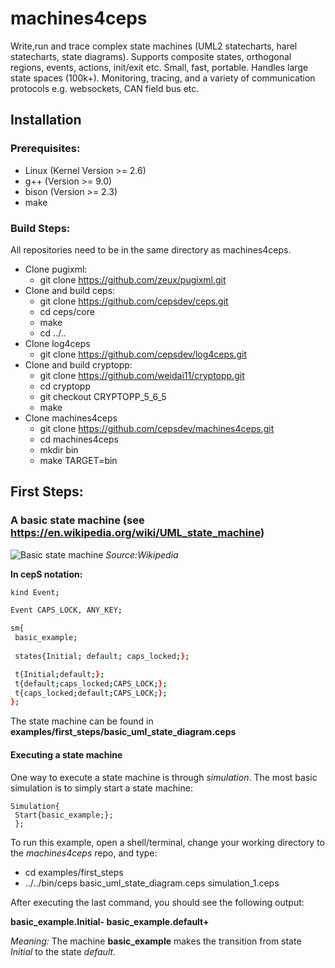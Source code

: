 # machines4ceps
Write,run and trace complex state machines (UML2 statecharts, harel statecharts, state diagrams). Supports composite states, orthogonal regions, events, actions, init/exit etc. Small, fast, portable. Handles large state spaces (100k+). Monitoring, tracing, and a variety of communication protocols e.g. websockets, CAN field bus etc.

## Installation

### Prerequisites:
* Linux (Kernel Version >= 2.6)
* g++ (Version >= 9.0)
* bison (Version >= 2.3)
* make
### Build Steps:
All repositories need to be in the same directory as machines4ceps.
* Clone pugixml:
  * git clone https://github.com/zeux/pugixml.git
* Clone and build ceps:
  * git clone https://github.com/cepsdev/ceps.git
  * cd ceps/core
  * make
  * cd ../..
* Clone log4ceps
  * git clone https://github.com/cepsdev/log4ceps.git
* Clone and build cryptopp:
  * git clone https://github.com/weidai11/cryptopp.git 
  * cd cryptopp
  * git checkout CRYPTOPP_5_6_5
  * make
* Clone machines4ceps
  * git clone https://github.com/cepsdev/machines4ceps.git
  * cd machines4ceps
  * mkdir bin
  * make TARGET=bin
## First Steps:
### A basic state machine (see https://en.wikipedia.org/wiki/UML_state_machine)
![Basic state machine](https://upload.wikimedia.org/wikipedia/en/thumb/4/45/UML_state_machine_Fig1.png/660px-UML_state_machine_Fig1.png)
*Source:Wikipedia*

__In cepS notation:__

```bash
kind Event;

Event CAPS_LOCK, ANY_KEY;

sm{
 basic_example;
 
 states{Initial; default; caps_locked;};

 t{Initial;default;}; 
 t{default;caps_locked;CAPS_LOCK;};
 t{caps_locked;default;CAPS_LOCK;}; 
};
```
The state machine can be found in __examples/first_steps/basic_uml_state_diagram.ceps__
#### Executing a state machine
One way to execute a state machine is through *simulation*.
The most basic simulation is to simply start a state machine:
```
Simulation{
 Start{basic_example;};
 };
```
To run this example, open a shell/terminal, change your working directory to the *machines4ceps* repo, and type:
* cd examples/first_steps
* ../../bin/ceps basic_uml_state_diagram.ceps simulation_1.ceps

After executing the last command, you should see the following output:

__basic_example.Initial- basic_example.default+__

*Meaning:* The machine __basic_example__ makes the transition from state *Initial* to the state *default*. 
  
